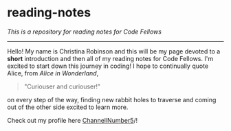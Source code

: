# reading-notes

*This is a repository for reading notes for Code Fellows*

***

Hello! My name is Christina Robinson and this will be my page devoted to a **short** introduction and then all of my reading notes for Code Fellows. I'm excited to start down this journey in coding! I hope to continually quote Alice, from *Alice in Wonderland*,  

> "Curiouser and curiouser!"

on every step of the way, finding new rabbit holes to traverse and coming out of the other side excited to learn more.

Check out my profile here [ChannellNumber5](https://github.com/ChannellNumber5 "A wonderful profile, if I do say so myself")/!
